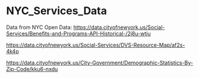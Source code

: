 # NYC_Services_Data

Data from NYC Open Data:
https://data.cityofnewyork.us/Social-Services/Benefits-and-Programs-API-Historical-/2j8u-wtju

https://data.cityofnewyork.us/Social-Services/DVS-Resource-Map/af2s-4k4p

https://data.cityofnewyork.us/City-Government/Demographic-Statistics-By-Zip-Code/kku6-nxdu
